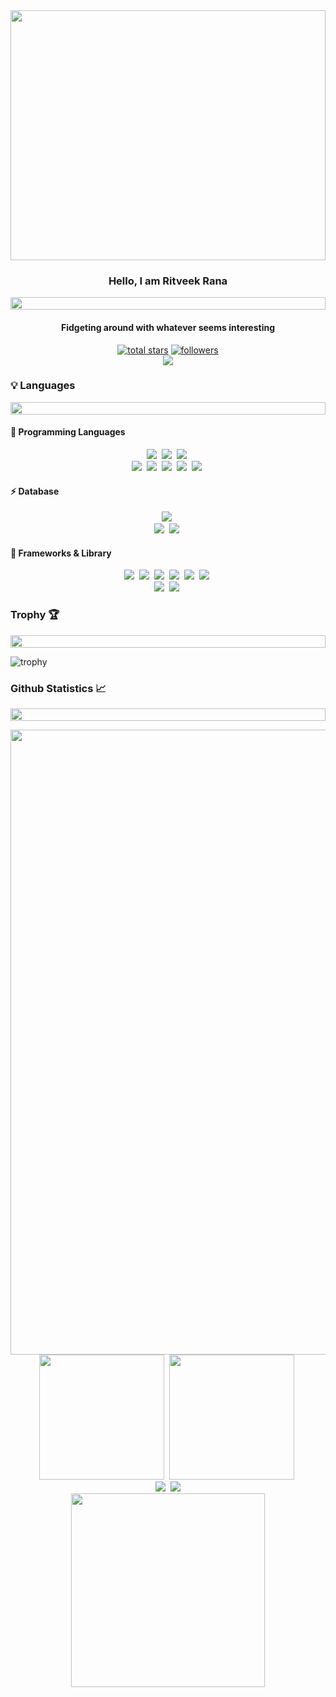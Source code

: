 <img src="https://i.pinimg.com/originals/64/09/7c/64097c5876e91eb1e351c610b4cdc6a9.gif" height='400px' width='100%' />


<h3 align="center" >Hello, I am Ritveek Rana</h3>
<img src="https://i.imgur.com/dBaSKWF.gif" height="20" width="100%">
<h4 align="center">Fidgeting around with whatever seems interesting</h4>

<p align="center">
<a href="https://github.com/trinib?tab=stars&sort=stargazers">
    <img alt="total stars" title="Total stars on GitHub" src="https://custom-icon-badges.demolab.com/badge/dynamic/json?logo=star&color=black&labelColor=red&label=Stars&style=for-the-badge&query=%24.stars&url=https://api.github-star-counter.workers.dev/user/Stealthy-CodeWalker"/></a>
<a href="https://github.com/trinib?tab=followers">
    <img alt="followers" title="Follow me on Github" src="https://custom-icon-badges.herokuapp.com/github/followers/Stealthy-CodeWalker?color=black&labelColor=red&style=for-the-badge&logo=person-add&label=Followers&logoColor=white"/></a>

  <br />
<img src="https://komarev.com/ghpvc/?username=Stealthy-CodeWalker&color=red&style=for-the-badge">
</p>

<h3>💡 Languages </h3>
<img src="https://i.imgur.com/dBaSKWF.gif" height="20" width="100%">

#### 🤖 Programming Languages 
<p align="center">
  <img src="https://img.shields.io/badge/Python-red?style=for-the-badge&logo=python&logoColor=white" />&nbsp;
  <img src="https://img.shields.io/badge/C-00599C?style=for-the-badge&logo=c&logoColor=white" />&nbsp;
  <img src="https://img.shields.io/badge/C%2B%2B-00599C?style=for-the-badge&logo=c%2B%2B&logoColor=white" />&nbsp;
  <br>
  <img src="https://img.shields.io/badge/HTML5-E34F26?style=for-the-badge&logo=html5&logoColor=white" />&nbsp;
  <img src="https://img.shields.io/badge/CSS3-1572B6?style=for-the-badge&logo=css3&logoColor=white" />&nbsp;
  <img src="https://img.shields.io/badge/JavaScript-323330?style=for-the-badge&logo=javascript&logoColor=F7DF1E" />&nbsp;
  <img src="https://img.shields.io/badge/TypeScript-007ACC?style=for-the-badge&logo=typescript&logoColor=white" />&nbsp;
  <img src="https://img.shields.io/badge/GIT-E44C30?style=for-the-badge&logo=git&logoColor=white" />&nbsp;
</p>

#### ⚡ Database
<p align="center">
<img src="https://img.shields.io/badge/MongoDB-4EA94B?style=for-the-badge&logo=mongodb&logoColor=white" />&nbsp;
  <br>
<img src="https://img.shields.io/badge/MySQL-005C84?style=for-the-badge&logo=mysql&logoColor=white" />&nbsp;
<img src="https://img.shields.io/badge/SQLite-07405E?style=for-the-badge&logo=sqlite&logoColor=white" />&nbsp;
</p>

#### 🚀 Frameworks & Library 
<p align="center">
  <img src="https://img.shields.io/badge/Flask-000000?style=for-the-badge&logo=flask&logoColor=white" />&nbsp;
  <img src="https://img.shields.io/badge/React-20232A?style=for-the-badge&logo=react&logoColor=61DAFB" />&nbsp;
  <img src="https://img.shields.io/badge/Node.js-339933?style=for-the-badge&logo=nodedotjs&logoColor=white" />&nbsp;
  <img src="https://img.shields.io/badge/next.js-000000?style=for-the-badge&logo=nextdotjs&logoColor=white" />&nbsp;
  <img src="https://img.shields.io/badge/Express.js-000000?style=for-the-badge&logo=express&logoColor=white" />&nbsp;
  <img src="https://img.shields.io/badge/Postman-FF6C37?style=for-the-badge&logo=Postman&logoColor=white" />&nbsp;
  <br>
  <img src="https://img.shields.io/badge/Docker-2CA5E0?style=for-the-badge&logo=docker&logoColor=white" />&nbsp;
  <img src="https://img.shields.io/badge/firebase-ffca28?style=for-the-badge&logo=firebase&logoColor=black" />&nbsp;</p>

<h3> Trophy 🏆</h3>
<img src="https://i.imgur.com/dBaSKWF.gif" height="20" width="100%">


<p align="center>
  
[![trophy](https://github-profile-trophy.vercel.app/?username=Stealthy-CodeWalker&theme=algolia&row=1&margin-w=20)](https://github.com/ryo-ma/github-profile-trophy)
</p>

  
<h3> Github Statistics 📈</h3>
<img src="https://i.imgur.com/dBaSKWF.gif" height="20" width="100%">

<p align="center">
<img width="1000px" src="http://github-profile-summary-cards.vercel.app/api/cards/profile-details?username=Stealthy-CodeWalker&theme=tokyonight" /> 
  <br />
<img height="200px" src="http://github-profile-summary-cards.vercel.app/api/cards/stats?username=Stealthy-CodeWalker&theme=tokyonight"/>&nbsp;
<img height="200px" src="http://github-profile-summary-cards.vercel.app/api/cards/productive-time?username=Stealthy-CodeWalker&theme=tokyonight&utcOffset=8"/>&nbsp;
  <br />
<img src="http://github-profile-summary-cards.vercel.app/api/cards/repos-per-language?username=Stealthy-CodeWalker&theme=tokyonight" />&nbsp;
<img src="http://github-profile-summary-cards.vercel.app/api/cards/most-commit-language?username=Stealthy-CodeWalker&theme=tokyonight" />
  <br />
<img  height="310px" src="https://github-readme-streak-stats.herokuapp.com/?user=Stealthy-CodeWalker&theme=tokyonight&hide_border=true" />
</p>

<!-- <h3> Social Links 🔗</h3>
<img src="https://i.imgur.com/dBaSKWF.gif" height="20" width="100%">

<p align="center"><a href="https://www.instagram.com/bishal_de/" target='_blank'><img src="https://img.shields.io/badge/Instagram-E4405F?style=for-the-badge&logo=instagram&logoColor=white" /></a>&nbsp;
<a href="https://www.linkedin.com/in/bishalde/" target='_blank'><img src="https://img.shields.io/badge/LinkedIn-blue?style=for-the-badge&logo=linkedin" /></a>&nbsp;
<a href="" target='_blank'><img src="https://img.shields.io/badge/Facebook-1877F2?style=for-the-badge&logo=facebook&logoColor=white"/></a>&nbsp;
<a href="@itsbishalde" target='_blank'><img src="https://img.shields.io/badge/Snapchat-FFFC00?style=for-the-badge&logo=snapchat&logoColor=black"/></a>&nbsp;
<a href="https://wa.me/+918299260163?text=Hello!" target='_blank'><img src="https://img.shields.io/badge/whatsapp-darkgreen?style=for-the-badge&logo=whatsapp&logoColor=white"/></a>&nbsp;
                                         <br/>
<a href="https://github.com/bishalde/" target='_blank'><img src="https://img.shields.io/badge/GitHub-black?style=for-the-badge&logo=github"/></a>&nbsp;
<a href="" target='_blank'><img src="https://img.shields.io/badge/YouTube-FF0000?style=for-the-badge&logo=youtube&logoColor=white"/></a>&nbsp;
<a href="" target='_blank'><img src="https://img.shields.io/badge/linktree-39E09B?style=for-the-badge&logo=linktree&logoColor=white"/></a>&nbsp;
                             <br>
<a href="" target='_blank'><img src="https://img.shields.io/badge/-LeetCode-FFA116?style=for-the-badge&logo=LeetCode&logoColor=black"/></a>&nbsp;
<a href="https://www.codechef.com/users/bishalde" target='_blank'><img src="https://img.shields.io/badge/Codechef-%23B92B27?style=for-the-badge&logo=Codechef&logoColor=white"/></a>&nbsp;
<a href="https://www.hackerrank.com/bishalde" target='_blank'><img src="https://img.shields.io/badge/-Hackerrank-2EC866?style=for-the-badge&logo=HackerRank&logoColor=whit"/></a>&nbsp;
<a href="" target='_blank'><img src="https://img.shields.io/badge/HackerEarth-%232C3454.svg?&style=for-the-badge&logo=HackerEarth&logoColor=Blue"/></a>&nbsp;
</p>
</p>

<h3> Give Me A Bow 🏹</h3>
<img src="https://i.imgur.com/dBaSKWF.gif" height="20" width="100%">

<a href="https://www.buymeacoffee.com/bishalde" target='_blank'><img height="50px" width="200px" src="https://img.shields.io/badge/buymeacoffee-yellow?style=for-the-badge&logo=buymeacoffee&logocolor=white" /></a>&nbsp;&nbsp;<a href="https://ko-fi.com/bishalde" target='_blank'><img height="50px" width="150px" src="https://img.shields.io/badge/kofi-red?style=for-the-badge&logo=kofi"/></a>

<h3> Thank You..!😘💋 </h3>
<img src="https://i.imgur.com/dBaSKWF.gif" height="20" width="100%">
<p align="center">
<img src="https://raw.githubusercontent.com/trinib/trinib/a5f17399d881c5651a89bfe4a621014b08346cf0/images/marquee2.svg">
</p>
--!>

